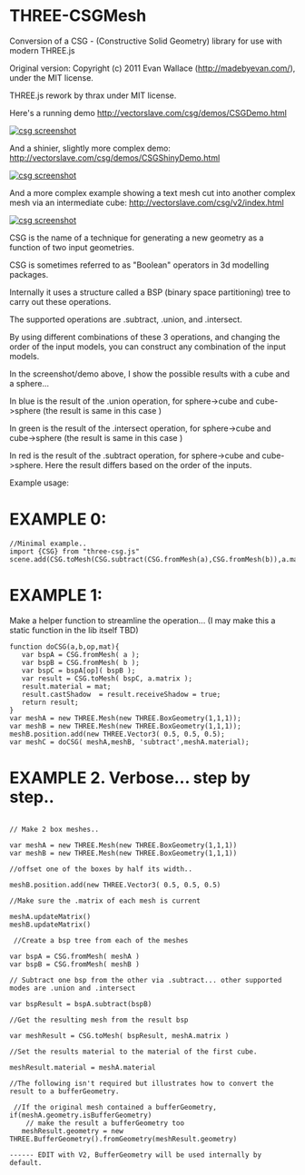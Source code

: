 # THREE-CSGMesh
Conversion of a CSG - (Constructive Solid Geometry) library for use with modern THREE.js


Original version: 
Copyright (c) 2011 Evan Wallace (http://madebyevan.com/), under the MIT license.

THREE.js rework by thrax under MIT license.

Here's a running demo
http://vectorslave.com/csg/demos/CSGDemo.html

[![csg screenshot](https://raw.githubusercontent.com/manthrax/THREE-CSGMesh/master/assets/CSGScreenShot.png)](#screenshot)

And a shinier, slightly more complex demo:
http://vectorslave.com/csg/demos/CSGShinyDemo.html

[![csg screenshot](https://raw.githubusercontent.com/manthrax/THREE-CSGMesh/master/assets/CSGShinyScreenshot.jpg)](#screenshot)

And a more complex example showing a text mesh cut into another complex mesh via an intermediate cube:
http://vectorslave.com/csg/v2/index.html

[![csg screenshot](https://raw.githubusercontent.com/manthrax/THREE-CSGMesh/master/assets/v2test.jpg)](#screenshot)


CSG is the name of a technique for generating a new geometry as a function of two input geometries.

CSG is sometimes referred to as "Boolean" operators in 3d modelling packages.

Internally it uses a structure called a BSP (binary space partitioning) tree to carry out these operations.

The supported operations are .subtract, .union, and .intersect.

By using different combinations of these 3 operations, and changing the order of the input models, you can construct any combination of the input models.

In the screenshot/demo above, I show the possible results with a cube and a sphere...

In blue is the result of the .union operation, for  sphere->cube and cube->sphere (the result is same in this case )

In green is the result of the .intersect operation, for  sphere->cube and cube->sphere (the result is same in this case )

In red is the result of the .subtract operation, for  sphere->cube and cube->sphere. Here the result differs based on the order of the inputs.

Example usage:


# EXAMPLE 0:
```
//Minimal example..
import {CSG} from "three-csg.js"
scene.add(CSG.toMesh(CSG.subtract(CSG.fromMesh(a),CSG.fromMesh(b)),a.material))
```

# EXAMPLE 1:
Make a helper function to streamline the operation... (I may make this a static function in the lib itself TBD)
```
function doCSG(a,b,op,mat){
   var bspA = CSG.fromMesh( a );
   var bspB = CSG.fromMesh( b );
   var bspC = bspA[op]( bspB );
   var result = CSG.toMesh( bspC, a.matrix );
   result.material = mat;
   result.castShadow  = result.receiveShadow = true;
   return result;
}
var meshA = new THREE.Mesh(new THREE.BoxGeometry(1,1,1));
var meshB = new THREE.Mesh(new THREE.BoxGeometry(1,1,1));
meshB.position.add(new THREE.Vector3( 0.5, 0.5, 0.5);
var meshC = doCSG( meshA,meshB, 'subtract',meshA.material);
```

# EXAMPLE 2. Verbose... step by step..
```

// Make 2 box meshes.. 

var meshA = new THREE.Mesh(new THREE.BoxGeometry(1,1,1))
var meshB = new THREE.Mesh(new THREE.BoxGeometry(1,1,1))

//offset one of the boxes by half its width..

meshB.position.add(new THREE.Vector3( 0.5, 0.5, 0.5)

//Make sure the .matrix of each mesh is current

meshA.updateMatrix()                                     
meshB.updateMatrix()

 //Create a bsp tree from each of the meshes
 
var bspA = CSG.fromMesh( meshA )                        
var bspB = CSG.fromMesh( meshB )

// Subtract one bsp from the other via .subtract... other supported modes are .union and .intersect
 
var bspResult = bspA.subtract(bspB)

//Get the resulting mesh from the result bsp

var meshResult = CSG.toMesh( bspResult, meshA.matrix )

//Set the results material to the material of the first cube.

meshResult.material = meshA.material

//The following isn't required but illustrates how to convert the result to a bufferGeometry.

 //If the original mesh contained a bufferGeometry,
if(meshA.geometry.isBufferGeometry)
    // make the result a bufferGeometry too
   meshResult.geometry = new THREE.BufferGeometry().fromGeometry(meshResult.geometry)

------ EDIT with V2, BufferGeometry will be used internally by default.

```



